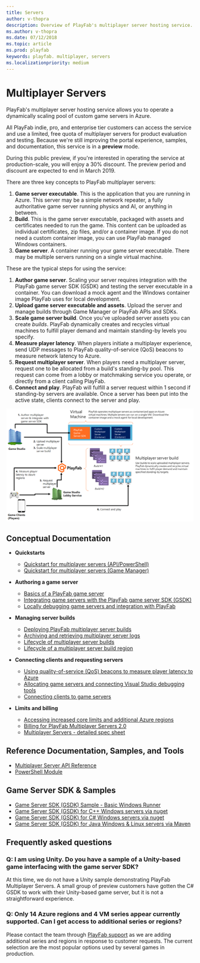 ```yaml
---
title: Servers
author: v-thopra
description: Overview of PlayFab's multiplayer server hosting service.
ms.author: v-thopra
ms.date: 07/12/2018
ms.topic: article
ms.prod: playfab
keywords: playfab. multiplayer, servers
ms.localizationpriority: medium
---
```


# Multiplayer Servers

PlayFab's multiplayer server hosting service allows you to operate a dynamically scaling pool of custom game servers in Azure.

All PlayFab indie, pro, and enterprise tier customers can access the service and use a limited, free quota of multiplayer servers for product evaluation and testing. Because we're still improving the portal experience, samples, and documentation, this service is in a **preview** mode.

During this public preview, if you're interested in operating the service at production-scale, you will enjoy a 30% discount. The preview period and discount are expected to end in March 2019.

There are three key concepts to PlayFab multiplayer servers:

1. **Game server executable**. This is the application that you are running in Azure. This server may be a simple network repeater, a fully authoritative game server running physics and AI, or anything in between.
2. **Build**. This is the game server executable, packaged with assets and certificates needed to run the game. This content can be uploaded as individual certificates, zip files, and/or a container image. If you do not need a custom container image, you can use PlayFab managed Windows containers.
3. **Game server**. A container running your game server executable. There may be multiple servers running on a single virtual machine.

These are the typical steps for using the service:

1. **Author game server**. Scaling your server requires integration with the PlayFab game server SDK (GSDK) and testing the server executable in a container. You can download a mock agent and the Windows container image PlayFab uses for local development.
2. **Upload game server executable and assets**. Upload the server and manage builds through Game Manager or PlayFab APIs and SDKs.
3. **Scale game server build**. Once you've uploaded server assets you can create *builds*. PlayFab dynamically creates and recycles virtual machines to fulfill player demand and maintain standing-by levels you specify.
4. **Measure player latency**. When players initiate a multiplayer experience, send UDP messages to PlayFab quality-of-service (QoS) beacons to measure network latency to Azure.
5. **Request multiplayer server**. When players need a multiplayer server, request one to be allocated from a build's standing-by pool. This request can come from a lobby or matchmaking service you operate, or directly from a client calling PlayFab.
6. **Connect and play**. PlayFab will fulfill a server request within 1 second if standing-by servers are available. Once a server has been put into the active state, clients connect to the server and play.

![PlayFab Multiplayer Server Hosting Service diagram](media/tutorials/multiplayer-server-hosting-service-diagram.png)

## Conceptual Documentation

- **Quickstarts**
  - [Quickstart for multiplayer servers (API/PowerShell)](quickstart-for-multiplayer-servers-api-powershell.md)
  - [Quickstart for multiplayer servers (Game Manager)](quickstart-for-multiplayer-servers-game-manager.md)

- **Authoring a game server**
  - [Basics of a PlayFab game server](basics-of-a-playfab-game-server.md)
  - [Integrating game servers with the PlayFab game server SDK (GSDK)](integrating-game-servers-with-gsdk.md)
  - [Locally debugging game servers and integration with PlayFab](locally-debugging-game-servers-and-integration-with-playfab.md)

- **Managing server builds**
  - [Deploying PlayFab multiplayer server builds](deploying-playfab-multiplayer-server-builds.md)
  - [Archiving and retrieving multiplayer server logs](archiving-and-retrieving-multiplayer-server-logs.md)
  - [Lifecycle of multiplayer server builds](multiplayer-build-lifecycle.md)
  - [Lifecycle of a multiplayer server build region](multiplayer-build-region-lifecycle.md)

- **Connecting clients and requesting servers**
  - [Using quality-of-service (QoS) beacons to measure player latency to Azure](using-qos-beacons-to-measure-player-latency-to-azure.md)
  - [Allocating game servers and connecting Visual Studio debugging tools](allocating-game-servers-and-configuring-vs-debugging-tools.md)
  - [Connecting clients to game servers](connecting-clients-to-game-servers.md)

- **Limits and billing**
  - [Accessing increased core limits and additional Azure regions](identifying-and-increasing-core-limits.md)
  - [Billing for PlayFab Multiplayer Servers 2.0](billing-for-thunderhead.md)
  - [Multiplayer Servers - detailed spec sheet](multiplayer-servers-detailed-price-sheet.md)

## Reference Documentation, Samples, and Tools

- [Multiplayer Server API Reference](xref:titleid.playfabapi.com.multiplayer.multiplayerserver)
- [PowerShell Module](https://www.powershellgallery.com/packages/PlayFabMultiplayer)

## Game Server SDK & Samples

- [Game Server SDK (GSDK) Sample - Basic Windows Runner](https://github.com/PlayFab/gsdkSamples)
- [Game Server SDK (GSDK) for C++ Windows servers via nuget](https://www.nuget.org/packages/com.playfab.cppgsdk.v140)
- [Game Server SDK (GSDK) for C# Windows servers via nuget](https://www.nuget.org/packages/com.playfab.csharpgsdk)
- [Game Server SDK (GSDK) for Java Windows & Linux servers via Maven](https://mvnrepository.com/artifact/com.playfab/gameserverSDK)

## Frequently asked questions

### Q: I am using Unity. Do you have a sample of a Unity-based game interfacing with the game server SDK?

At this time, we do not have a Unity sample demonstrating PlayFab Multiplayer Servers. A small group of preview customers have gotten the C# GSDK to work with their Unity-based game server, but it is not a straightforward experience.

### Q: Only 14 Azure regions and 4 VM series appear currently supported. Can I get access to additional series or regions?

Please contact the team through [PlayFab support](mailto:support@playfab.com) as we are adding additional series and regions in response to customer requests. The current selection are the most popular options used by several games in production.
